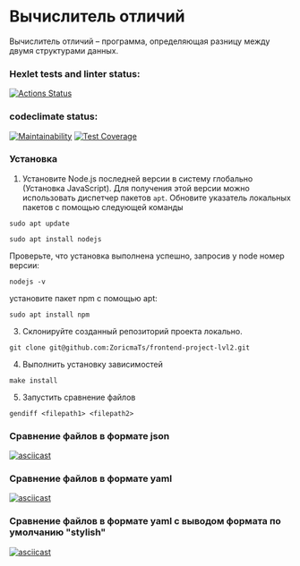 # Вычислитель отличий
Вычислитель отличий – программа, определяющая разницу между двумя структурами данных.

### Hexlet tests and linter status:
[![Actions Status](https://github.com/ZoricmaTs/frontend-project-lvl2/workflows/hexlet-check/badge.svg)](https://github.com/ZoricmaTs/frontend-project-lvl2/actions)

### codeclimate status:
[![Maintainability](https://api.codeclimate.com/v1/badges/5a36a0d47c0a44869eb6/maintainability)](https://codeclimate.com/github/ZoricmaTs/frontend-project-lvl2/maintainability)
[![Test Coverage](https://api.codeclimate.com/v1/badges/5a36a0d47c0a44869eb6/test_coverage)](https://codeclimate.com/github/ZoricmaTs/frontend-project-lvl2/test_coverage)

### Установка
1. Установите Node.js последней версии в систему глобально (Установка JavaScript).
Для получения этой версии можно использовать диспетчер пакетов ```apt```. Обновите указатель локальных пакетов с помощью следующей команды

```sudo apt update```

```sudo apt install nodejs```

Проверьте, что установка выполнена успешно, запросив у node номер версии:

```nodejs -v```

установите пакет npm с помощью apt:

```sudo apt install npm```

3. Склонируйте созданный репозиторий проекта локально.

```git clone git@github.com:ZoricmaTs/frontend-project-lvl2.git```

4. Выполнить установку зависимостей

```make install```

5. Запустить сравнение файлов

```gendiff <filepath1> <filepath2>```

### Сравнение файлов в формате json
[![asciicast](https://asciinema.org/a/GFkTsClBGo9E1Ta2uJqe7KJkm.png)](https://asciinema.org/a/GFkTsClBGo9E1Ta2uJqe7KJkm)
### Сравнение файлов в формате yaml
[![asciicast](https://asciinema.org/a/J8ZspIigeUcmm3HwXl66rUxY4.png)](https://asciinema.org/a/J8ZspIigeUcmm3HwXl66rUxY4)

### Сравнение файлов в формате yaml с выводом формата по умолчанию "stylish"
[![asciicast](https://asciinema.org/a/vbjydwbeIvsVUQkJWdePhD77H.png)](https://asciinema.org/a/vbjydwbeIvsVUQkJWdePhD77H)

